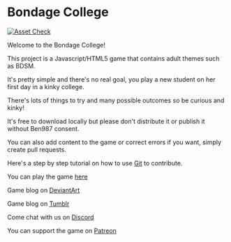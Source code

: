 # Bondage College

[![Asset Check](https://github.com/Ben987/Bondage-College/actions/workflows/assetCheck.yml/badge.svg)](https://github.com/Ben987/Bondage-College/actions)

Welcome to the Bondage College! 

This project is a Javascript/HTML5 game that contains adult themes such as BDSM.

It's pretty simple and there's no real goal, you play a new student on her first day in a kinky college.

There's lots of things to try and many possible outcomes so be curious and kinky!

It's free to download locally but please don't distribute it or publish it without Ben987 consent.

You can also add content to the game or correct errors if you want, simply create pull requests.

Here's a step by step tutorial on how to use [Git](https://docs.google.com/document/d/1wA_pcIWR105JU-o--U93Qrygtwqjc5IGWGCx9Qhw85c/edit) to contribute.

You can play the game [here](http://www.bondageprojects.com/)

Game blog on [DeviantArt](https://ben987.deviantart.com/)

Game blog on [Tumblr](http://bondageclub.tumblr.com/)

Come chat with us on [Discord](https://discordapp.com/invite/dkWsEjf)

You can support the game on [Patreon](https://www.patreon.com/BondageProjects/)
